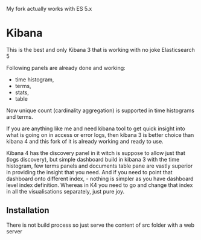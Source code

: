 My fork actually works with ES 5.x


# Kibana
This is the best and only Kibana 3 that is working with no joke Elasticsearch 5 

Following panels are already done and working:
- time histogram,
- terms,
- stats,
- table

Now unique count (cardinality aggregation) is supported in time histograms and terms. 

If you are anything like me and need kibana tool to get quick insight into what is going on in access or error logs, then kibana 3 is better choice than kibana 4 and this fork of it is already working and ready to use.

Kibana 4 has the discovery panel in it witch is suppose to allow just that (logs discovery), but simple dashboard build in kibana 3 with the time histogram, few terms panels and documents table pane are vastly superior in providing the insight that you need. 
And if you need to point that dashboard onto different index, - nothing is simpler as you have dashboard level index definition. Whereas in K4 you need to go and change that index in all the visualisations separately, just pure joy.  


## Installation
There is not build process so just serve the content of src folder with a web server
